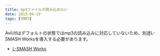 ```yaml
---
title: mp3ファイルが読み込めない
date: 2013-04-19
tags: [YMM3]
---
```

AviUtlはデフォルトの状態ではmp3の読み込みに対応していないため、別途L-SMASH Worksを導入する必要があります。

- [L-SMASH Works](https://pop.4-bit.jp/?page_id=7929)